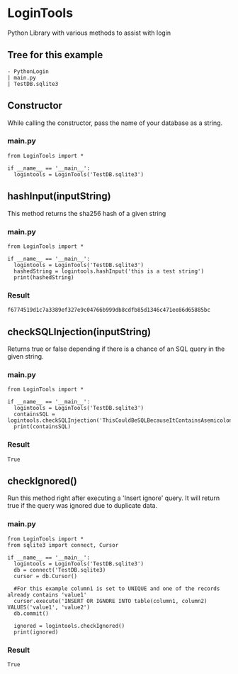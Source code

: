 # LoginTools
Python Library with various methods to assist with login

## Tree for this example
```
- PythonLogin
| main.py
| TestDB.sqlite3
```
## Constructor
While calling the constructor, pass the name of your database as a string.
### main.py
```
from LoginTools import *

if __name__ == '__main__':
  logintools = LoginTools('TestDB.sqlite3')
```

## hashInput(inputString)
This method returns the sha256 hash of a given string
### main.py
```
from LoginTools import *

if __name__ == '__main__':
  logintools = LoginTools('TestDB.sqlite3')
  hashedString = logintools.hashInput('this is a test string')
  print(hashedString)
```
### Result
```
f6774519d1c7a3389ef327e9c04766b999db8cdfb85d1346c471ee86d65885bc
```

## checkSQLInjection(inputString)
Returns true or false depending if there is a chance of an SQL query in the given string.
### main.py
```
from LoginTools import *

if __name__ == '__main__':
  logintools = LoginTools('TestDB.sqlite3')
  containsSQL = logintools.checkSQLInjection('ThisCouldBeSQLBecauseItContainsAsemicolon;')
  print(containsSQL)
```
### Result
```
True
```

## checkIgnored()
Run this method right after executing a 'Insert ignore' query. It will return true if the query was ignored due to duplicate data.
### main.py
```
from LoginTools import *
from sqlite3 import connect, Cursor

if __name__ == '__main__':
  logintools = LoginTools('TestDB.sqlite3')
  db = connect('TestDB.sqlite3)
  cursor = db.Cursor()
  
  #For this example column1 is set to UNIQUE and one of the records already contains 'value1'
  cursor.execute('INSERT OR IGNORE INTO table(column1, column2) VALUES('value1', 'value2')
  db.commit()
  
  ignored = logintools.checkIgnored()
  print(ignored)
```
### Result
```
True
```
